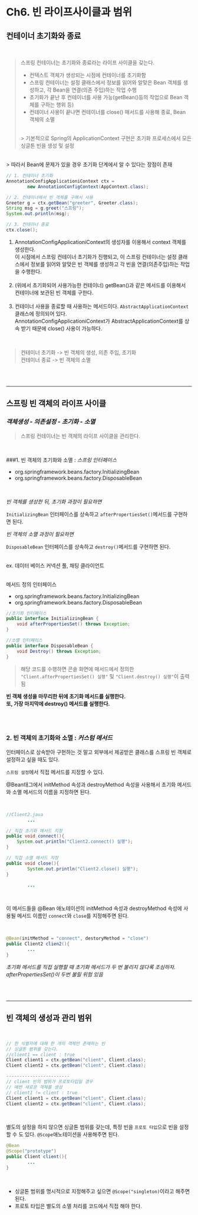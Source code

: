 # Ch6. 빈 라이프사이클과 범위

## 컨테이너 초기화와 종료

<br> 

> 스프링 컨테이너는 초기화와 종료라는 라이프 사이클을 갖는다.<br>
> * 컨텍스트 객체가 생성되는 시점에 컨테이너를 초기화함
> * 스프링 컨테이너는 설정 클래스에서 정보를 읽어와 알맞은 Bean 객체를 생성하고,
    각 Bean을 연결(의존 주입)하는 작업 수행
> * 초기화가 끝난 후 컨테이너를 사용 가능(getBean()등의 작업으로 Bean 객체를 구하는 행위 등)
> * 컨테이너 사용이 끝나면 컨테이너를 close() 매서드를 사용해 종료, Bean 객체의 소멸
> <br>
> > 기본적으로 Spring의 ApplicationContext 구현은 초기화 프로세스에서 모든 싱글톤 빈을 생성 및 설정
<br>
> 따라서 Bean에 문제가 있을 경우 초기화 단계에서 알 수 있다는 장점이 존재

<br>

```java
// 1. 컨테이너 초기화
AnnotationConfigApplicationiContext ctx = 
        new AnnotationConfigContext(AppContext.class);

// 2. 컨테이너에서 빈 객체를 구해서 사용
Greeter g = ctx.getBean("greeter", Greeter.class);
String msg = g.greet("스프링");
System.out.println(msg);

// 3. 컨테이너 종료
ctx.close();
```

1. AnnotationConfigApplicationiContext의 생성자를 이용해서 context 객체를 생성한다.
   <br> 이 시점에서 스프링 컨테이너 초기화가 진행되고, 이 스프링 컨테이너는 설정 클래스에서 정보를 읽어와 알맞은 빈 객체를 생성하고
   각 빈을 연결(의존주입)하는 작업을 수행한다.<br><br>
2. (위에서 초기화되어 사용가능한 컨테이너) getBean()과 같은 메서드를 이용해서 컨테이너에 보관된 빈 객체를 구한다.<br><br>
3. 컨테이너 사용을 종료할 때 사용하는 메서드이다. `AbstractApplicationContext` 클래스에 정의되어 있다.
   <br>AnnotationConfigApplicationiContext가 AbstractApplicationContext를 상속 받기 때문에 close() 사용이 가능하다.

<br>

> 컨테이너 초기화 -> 빈 객체의 생성, 의존 주입, 초기화 <br>
> 컨테이너 종료 -> 빈 객체의 소멸

<br><br>
** **


## 스프링 빈 객체의 라이프 사이클

### *객체생성 - 의존설정 - 초기화 - 소멸*

> 스프링 컨테이너는 빈 객체의 라이프 사이클을 관리한다.

<br>

###1. 빈 객체의 초기화와 소멸 : *스프링 인터페이스*

* org.springframework.beans.factory.InitializingBean
* org.springframework.beans.factory.DisposableBean

<Br>

*빈 객체를 생성한 뒤, 초기화 과정이 필요하면*

`InitializingBean` 인터페이스를 상속하고 `afterPropertiesSet()`메서드를 구현하면 된다.



*빈 객체의 소멸 과정이 필요하면*

`DisposableBean` 인터페이스를 상속하고 `destroy()`메서드를 구현하면 된다.

<br>
ex. 데이터 베이스 커넥션 풀, 채팅 클라이언트

<br>
<br>

메서드 정의 인터페이스
* org.springframework.beans.factory.InitializingBean
* org.springframework.beans.factory.DisposableBean

```java
//초기화 인터페이스
public interface InitializingBean {
    void afterPropertiesSet() throws Exception;
}

//소멸 인터페이스
public interface DisposableBean {
    void Destroy() throws Exception;
}
```
>해당 코드를 수행하면 콘솔 화면에 매서드에서 정의한  `"Client.afterPropertiesSet() 실행"` 및 `"Client.destroy() 실행"`이 출력 됨

**빈 객체 생성을 마무리한 뒤에 초기화 메서드를 실행한다. <br> 또, 가장 마지막에 destroy() 메서드를 실행한다.**

<br>
<br>

### 2. 빈 객체의 초기화와 소멸 : *커스텀 메서드*

인터페이스로 상속받아 구현하는 것 말고 외부에서 제공받은 클래스를 스프링 빈 객체로 설정하고 싶을 때도 있다.

`스프링 설정`에서 직접 메서드를 지정할 수 있다.

@Bean태그에서 initMethod 속성과 destroyMethod 속성을 사용해서 초기화 메서드와 소멸 메서드의 이름을 지정하면 된다.

<br>

```java
//Client2.java
        ...

// 직접 초기화 메서드 지정
public void connect(){
    System.out.println("Client2.connect() 실행");
}

// 직접 소멸 메서드 지정
public void close(){
        System.out.println("Client2.close() 실행");
}

        ...
```

<br>

이 메서드들을 @Bean 애노테이션의 initMethod 속성과 destroyMethod 속성에 사용될 메서드 이름인
`connect`와 `close`를 지정해주면 된다.

<br>

```java
@Bean(initMethod = "connect", destoryMethod = "close")
public Client2 clien2(){
        ...
}
```

*초기화 메서드를 직접 실행할 때 초기화 메서드가 두 번 불리지 않다록 조심하자. afterPropertiesSet()이 두번 불릴 위험 있음*

<br><br>

** **

## 빈 객체의 생성과 관리 범위

<br>

```java
// 한 식별자에 대해 한 개의 객체만 존재하는 빈
// 싱글톤 범위를 갖는다.
//client1 == client : true
Client client1 = ctx.getBean("client", Client.class);
Client client2 = ctx.getBean("client", Client.class);

------------------------
// client 빈의 범위가 프로토타입일 경우
// 매번 새로운 객체를 생성
// client1 != client : true
Client client1 = ctx.getBean("client", Client.class);
Client client2 = ctx.getBean("client", Client.class);
```

<br>

별도의 설정을 하지 않으면 싱글톤 범위를 갖는데, 특정 빈을 `프로토 타입`으로 빈을 설정할 수 도 있다.
`@Scope`애노테이션을 사용해주면 된다.

```java
@Bean
@Scope("prototype")
public Client client(){
        ...
}
```

<br>

* 싱글톤 범위를 명시적으로 지정해주고 싶으면 `@Scope("singleton)`이라고 해주면 된다.
* 프로토 타입은 별도의 소멸 처리를 코드에서 직접 해야 한다.